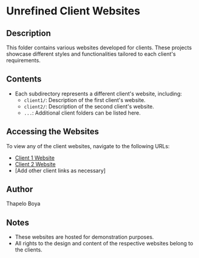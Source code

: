 # Unrefined Client Websites

## Description
This folder contains various websites developed for clients. These projects showcase different styles and functionalities tailored to each client's requirements.

## Contents
- Each subdirectory represents a different client's website, including:
  - `client1/`: Description of the first client's website.
  - `client2/`: Description of the second client's website.
  - `...`: Additional client folders can be listed here.

## Accessing the Websites
To view any of the client websites, navigate to the following URLs:
- [Client 1 Website](https://thapeloboya.github.io/unrefined/client1/)
- [Client 2 Website](https://thapeloboya.github.io/unrefined/client2/)
- [Add other client links as necessary]

## Author
Thapelo Boya

## Notes
- These websites are hosted for demonstration purposes.
- All rights to the design and content of the respective websites belong to the clients.
